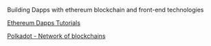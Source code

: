Building Dapps with ethereum blockchain and front-end technologies

[Ethereum Dapps Tutorials](https://medium.com/@mvmurthy/full-stack-hello-world-voting-ethereum-dapp-tutorial-part-1-40d2d0d807c2)

[Polkadot - Network of blockchains](https://polkadot.network/)
